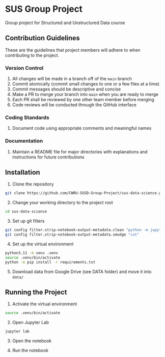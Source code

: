 # SUS Group Project

Group project for Structured and Unstructured Data course

## Contribution Guidelines

These are the guidelines that project members will adhere to when contributing
to the project.

### Version Control

1. All changes will be made in a branch off of the `main` branch
1. Commit atomically (commit small changes to one or a few files at a time)
1. Commit messages should be descriptive and concise
1. Make a PR to merge your branch into `main` when you are ready to merge
1. Each PR shall be reviewed by one other team member before merging
1. Code reviews will be conducted through the GitHub interface

### Coding Standards

1. Document code using appropriate comments and meaningful names

### Documentation

1. Maintain a README file for major directories with explanations and
instructions for future contributions

## Installation

1. Clone the repository

```bash
git clone https://github.com/CWRU-SUSD-Group-Project/sus-data-science.git
```

2. Change your working directory to the project root

```bash
cd sus-data-science
```

3. Set up git filters

```bash
git config filter.strip-notebook-output-metadata.clean "python -m jupyter nbconvert --ClearOutputPreprocessor.enabled=True --ClearMetadataPreprocessor.enabled=True --ClearMetadataPreprocessor.preserve_nb_metadata_mask kernelspec --ClearMetadataPreprocessor.preserve_nb_metadata_mask name --to=notebook --stdin --stdout --log-level=ERROR"
git config filter.strip-notebook-output-metadata.smudge "cat"
```

4. Set up the virtual environment

```bash
python3.11 -m venv .venv
source .venv/bin/activate
python -m pip install -r requirements.txt
```

5. Download data from Google Drive (see DATA folder) and move it into `data/`

## Running the Project

1. Activate the virtual environment

```bash
source .venv/bin/activate
```

2. Open Jupyter Lab

```bash
jupyter lab
```

3. Open the notebook

4. Run the notebook
